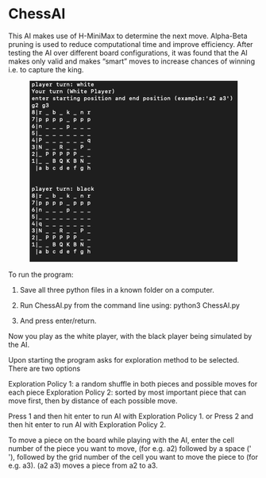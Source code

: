 # ChessAI
This AI makes use of H-MiniMax to determine the next move. Alpha-Beta pruning is used to reduce computational time and improve efficiency. After testing the AI over different board configurations, it was found that the AI makes only valid and makes “smart” moves to increase chances of winning i.e. to capture the king. 
<p align="center">
  <img width="419" height="364" src="https://github.com/abdulqadeer47/ChessAI/blob/master/example.png">
</p>

To run the program:

1) Save all three python files in a known folder on a computer. 

2) Run ChessAI.py from the command line using: python3 ChessAI.py

3) And press enter/return.

Now you play as the white player, with the black player being simulated by the AI.


Upon starting the program asks for exploration method to be selected. There are two options

Exploration Policy 1: a random shuffle in both pieces and possible moves for each piece
Exploration Policy 2: sorted by most important piece that can move first, then by distance of each possible move.

Press 1 and then hit enter to run AI with Exploration Policy 1. 
or
Press 2 and then hit enter to run AI with Exploration Policy 2. 


To move a piece on the board while playing with the AI, enter the cell number of the piece you want to move, (for e.g. a2) followed by a space (' '), followed by the grid number of the cell you want to move the piece to (for e.g. a3). 
(a2 a3) moves a piece from a2 to a3. 
